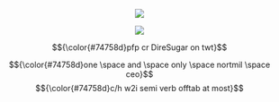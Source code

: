 <p align="center">
  <img src="https://iili.io/2D0puRt.png" />
</p>

<p align="center">
<img src="https://iili.io/2D0Qxl1.png" />
</p>

$${\color{#74758d}pfp cr DireSugar on twt}$$

$${\color{#74758d}one \space and \space only \space nortmil \space ceo}$$
$${\color{#74758d}c/h w2i semi verb offtab at most}$$
